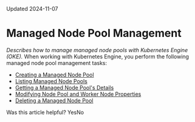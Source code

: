 Updated 2024-11-07
# Managed Node Pool Management
_Describes how to manage managed node pools with Kubernetes Engine (OKE)._
When working with Kubernetes Engine, you perform the following managed node pool management tasks:
  * [Creating a Managed Node Pool](https://docs.oracle.com/en-us/iaas/Content/ContEng/Tasks/create-node-pool.htm#create-node-pool "Find out how to create a managed node pool using Kubernetes Engine \(OKE\).")
  * [Listing Managed Node Pools](https://docs.oracle.com/en-us/iaas/Content/ContEng/Tasks/list-node-pools.htm#list-nodepools "Find out how to list managed node pools using Kubernetes Engine \(OKE\).")
  * [Getting a Managed Node Pool's Details](https://docs.oracle.com/en-us/iaas/Content/ContEng/Tasks/get-node-pool.htm#get-nodepool "Find out how to get the details of a specific managed node pool created using Kubernetes Engine \(OKE\).")
  * [Modifying Node Pool and Worker Node Properties](https://docs.oracle.com/en-us/iaas/Content/ContEng/Tasks/contengmodifyingnodepool.htm#top "Find out how to modify properties of existing node pools and worker nodes you've created using Kubernetes Engine \(OKE\).")
  * [Deleting a Managed Node Pool](https://docs.oracle.com/en-us/iaas/Content/ContEng/Tasks/delete-node-pool.htm#delete-nodepool "Find out how to delete a managed node pool using Kubernetes Engine \(OKE\).")


Was this article helpful?
YesNo


